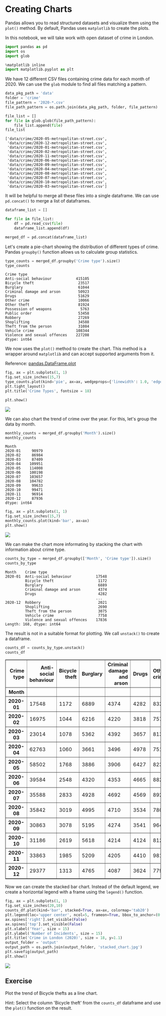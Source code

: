 # Creating Charts

Pandas allows you to read structured datasets and visualize them using the `plot()` method. By default, Pandas uses `matplotlib` to create the plots.

In this notebook, we will take work with open dataset of crime in London.


```python
import pandas as pd
import os
import glob

%matplotlib inline
import matplotlib.pyplot as plt
```

We have 12 different CSV files containing crime data for each month of 2020. We can use the `glob` module to find all files matching a pattern.


```python
data_pkg_path = 'data'
folder = 'crime'
file_pattern = '2020-*.csv'
file_path_pattern = os.path.join(data_pkg_path, folder, file_pattern)

file_list = []
for file in glob.glob(file_path_pattern):
    file_list.append(file)
file_list
```




    ['data/crime/2020-05-metropolitan-street.csv',
     'data/crime/2020-12-metropolitan-street.csv',
     'data/crime/2020-01-metropolitan-street.csv',
     'data/crime/2020-02-metropolitan-street.csv',
     'data/crime/2020-11-metropolitan-street.csv',
     'data/crime/2020-06-metropolitan-street.csv',
     'data/crime/2020-09-metropolitan-street.csv',
     'data/crime/2020-04-metropolitan-street.csv',
     'data/crime/2020-08-metropolitan-street.csv',
     'data/crime/2020-07-metropolitan-street.csv',
     'data/crime/2020-10-metropolitan-street.csv',
     'data/crime/2020-03-metropolitan-street.csv']



It will be helpful to merge all these files into a single dataframe. We can use `pd.concat()` to merge a list of dataframes.


```python
dataframe_list = []

for file in file_list:
    df = pd.read_csv(file)
    dataframe_list.append(df)

merged_df = pd.concat(dataframe_list)
```

Let's create a pie-chart showing the distribution of different types of crime. Pandas `groupby()` function allows us to calculate group statistics.


```python
type_counts = merged_df.groupby('Crime type').size()
type_counts
```




    Crime type
    Anti-social behaviour           415105
    Bicycle theft                    23517
    Burglary                         61044
    Criminal damage and arson        50923
    Drugs                            51629
    Other crime                      10066
    Other theft                      81924
    Possession of weapons             5763
    Public order                     53458
    Robbery                          27269
    Shoplifting                      34588
    Theft from the person            31084
    Vehicle crime                   108344
    Violence and sexual offences    227208
    dtype: int64



We now uses the `plot()` method to create the chart. This method is a wrapper around `matplotlib` and can accept supported arguments from it. 

Reference: [pandas.DataFrame.plot](https://pandas.pydata.org/docs/reference/api/pandas.DataFrame.plot.html)


```python
fig, ax = plt.subplots(1, 1)
fig.set_size_inches(15,7)
type_counts.plot(kind='pie', ax=ax, wedgeprops={'linewidth': 1.0, 'edgecolor': 'white'}, label='')
plt.tight_layout()
plt.title('Crime Types', fontsize = 18)

plt.show()
```


    
![](python-dataviz/02_creating_charts_files/02_creating_charts_9_0.png)
    


We can also chart the trend of crime over the year. For this, let's group the data by month.


```python
monthly_counts = merged_df.groupby('Month').size()
monthly_counts
```




    Month
    2020-01     90979
    2020-02     86984
    2020-03     87409
    2020-04    109951
    2020-05    114008
    2020-06    100198
    2020-07    103657
    2020-08    104782
    2020-09     99633
    2020-10     99471
    2020-11     96914
    2020-12     87936
    dtype: int64




```python
fig, ax = plt.subplots(1, 1)
fig.set_size_inches(15,7)
monthly_counts.plot(kind='bar', ax=ax)
plt.show()
```


    
![](python-dataviz/02_creating_charts_files/02_creating_charts_12_0.png)
    


We can make the chart more informating by stacking the chart with information about crime type. 


```python
counts_by_type = merged_df.groupby(['Month', 'Crime type']).size()
counts_by_type
```




    Month    Crime type                  
    2020-01  Anti-social behaviour           17548
             Bicycle theft                    1172
             Burglary                         6889
             Criminal damage and arson        4374
             Drugs                            4282
                                             ...  
    2020-12  Robbery                          2021
             Shoplifting                      2690
             Theft from the person            3075
             Vehicle crime                    7758
             Violence and sexual offences    17836
    Length: 168, dtype: int64



The result is not in a suitable format for plotting. We call `unstack()` to create a dataframe. 


```python
counts_df = counts_by_type.unstack()
counts_df
```




<div>
<style scoped>
    .dataframe tbody tr th:only-of-type {
        vertical-align: middle;
    }

    .dataframe tbody tr th {
        vertical-align: top;
    }

    .dataframe thead th {
        text-align: right;
    }
</style>
<table border="1" class="dataframe">
  <thead>
    <tr style="text-align: right;">
      <th>Crime type</th>
      <th>Anti-social behaviour</th>
      <th>Bicycle theft</th>
      <th>Burglary</th>
      <th>Criminal damage and arson</th>
      <th>Drugs</th>
      <th>Other crime</th>
      <th>Other theft</th>
      <th>Possession of weapons</th>
      <th>Public order</th>
      <th>Robbery</th>
      <th>Shoplifting</th>
      <th>Theft from the person</th>
      <th>Vehicle crime</th>
      <th>Violence and sexual offences</th>
    </tr>
    <tr>
      <th>Month</th>
      <th></th>
      <th></th>
      <th></th>
      <th></th>
      <th></th>
      <th></th>
      <th></th>
      <th></th>
      <th></th>
      <th></th>
      <th></th>
      <th></th>
      <th></th>
      <th></th>
    </tr>
  </thead>
  <tbody>
    <tr>
      <th>2020-01</th>
      <td>17548</td>
      <td>1172</td>
      <td>6889</td>
      <td>4374</td>
      <td>4282</td>
      <td>832</td>
      <td>9497</td>
      <td>562</td>
      <td>4025</td>
      <td>3263</td>
      <td>3853</td>
      <td>4256</td>
      <td>11975</td>
      <td>18451</td>
    </tr>
    <tr>
      <th>2020-02</th>
      <td>16975</td>
      <td>1044</td>
      <td>6216</td>
      <td>4220</td>
      <td>3818</td>
      <td>757</td>
      <td>9729</td>
      <td>452</td>
      <td>3842</td>
      <td>3152</td>
      <td>3845</td>
      <td>4570</td>
      <td>10405</td>
      <td>17959</td>
    </tr>
    <tr>
      <th>2020-03</th>
      <td>23014</td>
      <td>1078</td>
      <td>5362</td>
      <td>4392</td>
      <td>3657</td>
      <td>813</td>
      <td>7531</td>
      <td>483</td>
      <td>3966</td>
      <td>2711</td>
      <td>2996</td>
      <td>3414</td>
      <td>9621</td>
      <td>18371</td>
    </tr>
    <tr>
      <th>2020-04</th>
      <td>62763</td>
      <td>1060</td>
      <td>3661</td>
      <td>3496</td>
      <td>4978</td>
      <td>751</td>
      <td>3884</td>
      <td>460</td>
      <td>3464</td>
      <td>1101</td>
      <td>1691</td>
      <td>677</td>
      <td>6327</td>
      <td>15638</td>
    </tr>
    <tr>
      <th>2020-05</th>
      <td>58502</td>
      <td>1768</td>
      <td>3886</td>
      <td>3906</td>
      <td>6427</td>
      <td>823</td>
      <td>4443</td>
      <td>533</td>
      <td>4250</td>
      <td>1293</td>
      <td>1956</td>
      <td>795</td>
      <td>7277</td>
      <td>18149</td>
    </tr>
    <tr>
      <th>2020-06</th>
      <td>39584</td>
      <td>2548</td>
      <td>4320</td>
      <td>4353</td>
      <td>4665</td>
      <td>882</td>
      <td>5387</td>
      <td>463</td>
      <td>4966</td>
      <td>1705</td>
      <td>2400</td>
      <td>1194</td>
      <td>8102</td>
      <td>19629</td>
    </tr>
    <tr>
      <th>2020-07</th>
      <td>35588</td>
      <td>2833</td>
      <td>4928</td>
      <td>4692</td>
      <td>4569</td>
      <td>892</td>
      <td>6977</td>
      <td>453</td>
      <td>5584</td>
      <td>2168</td>
      <td>3099</td>
      <td>2072</td>
      <td>8811</td>
      <td>20991</td>
    </tr>
    <tr>
      <th>2020-08</th>
      <td>35842</td>
      <td>3019</td>
      <td>4995</td>
      <td>4710</td>
      <td>3534</td>
      <td>780</td>
      <td>7647</td>
      <td>451</td>
      <td>5490</td>
      <td>2530</td>
      <td>3006</td>
      <td>2542</td>
      <td>8919</td>
      <td>21317</td>
    </tr>
    <tr>
      <th>2020-09</th>
      <td>30863</td>
      <td>3078</td>
      <td>5195</td>
      <td>4274</td>
      <td>3541</td>
      <td>964</td>
      <td>7516</td>
      <td>503</td>
      <td>5167</td>
      <td>2599</td>
      <td>3060</td>
      <td>2696</td>
      <td>9829</td>
      <td>20348</td>
    </tr>
    <tr>
      <th>2020-10</th>
      <td>31186</td>
      <td>2619</td>
      <td>5618</td>
      <td>4214</td>
      <td>4124</td>
      <td>812</td>
      <td>7248</td>
      <td>500</td>
      <td>4577</td>
      <td>2440</td>
      <td>3222</td>
      <td>3225</td>
      <td>10148</td>
      <td>19538</td>
    </tr>
    <tr>
      <th>2020-11</th>
      <td>33863</td>
      <td>1985</td>
      <td>5209</td>
      <td>4205</td>
      <td>4410</td>
      <td>981</td>
      <td>5734</td>
      <td>511</td>
      <td>4239</td>
      <td>2286</td>
      <td>2770</td>
      <td>2568</td>
      <td>9172</td>
      <td>18981</td>
    </tr>
    <tr>
      <th>2020-12</th>
      <td>29377</td>
      <td>1313</td>
      <td>4765</td>
      <td>4087</td>
      <td>3624</td>
      <td>779</td>
      <td>6331</td>
      <td>392</td>
      <td>3888</td>
      <td>2021</td>
      <td>2690</td>
      <td>3075</td>
      <td>7758</td>
      <td>17836</td>
    </tr>
  </tbody>
</table>
</div>



Now we can create the stacked bar chart. Instead of the default legend, we create a horizontal legend with a frame using the `legend()` function.


```python
fig, ax = plt.subplots(1, 1)
fig.set_size_inches(20,10)
counts_df.plot(kind='bar', stacked=True, ax=ax, colormap='tab20')
plt.legend(loc='upper center', ncol=5, frameon=True, bbox_to_anchor=(0.5, 1.1), fancybox=True, shadow=True)
ax.spines['right'].set_visible(False)
ax.spines['top'].set_visible(False)
plt.xlabel('Year', size = 15)
plt.ylabel('Number of Incidents', size = 15)
plt.title('Crime in London (2020)', size = 18, y=1.1)
output_folder = 'output'
output_path = os.path.join(output_folder, 'stacked_chart.jpg')
plt.savefig(output_path)
plt.show()
```


    
![](python-dataviz/02_creating_charts_files/02_creating_charts_18_0.png)
    


## Exercise

Plot the trend of Bicycle thefts as a line chart.

Hint: Select the column 'Bicycle theft' from the `counts_df` dataframe and use the `plot()` function on the result.
